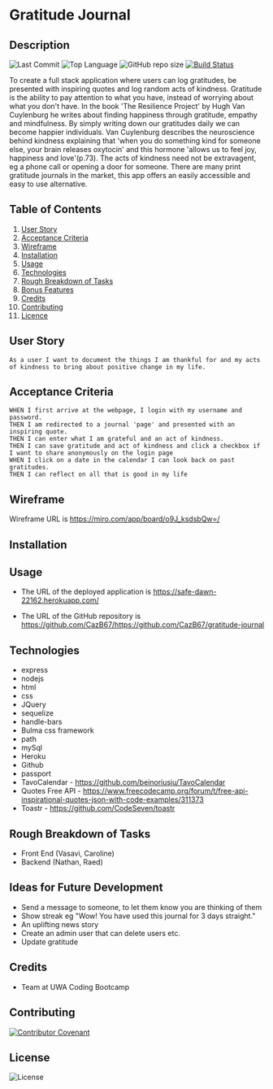 # Gratitude Journal

## Description 
![Last Commit](https://img.shields.io/github/last-commit/cazb67/gratitude-journal) ![Top Language](https://img.shields.io/github/languages/top/cazb67/gratitude-journal) ![GitHub repo size](https://img.shields.io/github/repo-size/cazb67/gratitude-journal) [![Build Status](https://travis-ci.org/CazB67/gratitude-journal.svg?branch=master)](https://travis-ci.org/CazB67/gratitude-journal)

To create a full stack application where users can log gratitudes, be presented with inspiring quotes and log random acts of kindness. Gratitude is the ability to pay attention to what you have, instead of worrying about what you don't have. In the book 'The Resilience Project' by Hugh Van Cuylenburg he writes about finding happiness through gratitude, empathy and mindfulness. By simply writing down our gratitudes daily we can become happier individuals. Van Cuylenburg describes the neuroscience behind kindness explaining that 'when you do something kind for someone else, your brain releases oxytocin' and this hormone 'allows us to feel joy, happiness and love'(p.73). The acts of kindness need not be extravagent, eg a phone call or opening a door for someone. There are many print gratitude journals in the market, this app offers an easily accessible and easy to use alternative.

## Table of Contents
1. [User Story](#User-Story)
2. [Acceptance Criteria](#Acceptance-Criteria)
3. [Wireframe](#Wireframe)
4. [Installation](#Installation)
5. [Usage](#Usage)
6. [Technologies](#Technologies)
7. [Rough Breakdown of Tasks ](#Rough-Breakdown-of-Tasks)
8. [Bonus Features ](#Bonus-Features)
9. [Credits](#Credits)
10. [Contributing](#Contributing)
11. [Licence](#License)

## User Story
```
As a user I want to document the things I am thankful for and my acts of kindness to bring about positive change in my life. 
```

## Acceptance Criteria
```
WHEN I first arrive at the webpage, I login with my username and password.
THEN I am redirected to a journal 'page' and presented with an inspiring quote.
THEN I can enter what I am grateful and an act of kindness.
THEN I can save gratitude and act of kindness and click a checkbox if I want to share anonymously on the login page
WHEN I click on a date in the calendar I can look back on past gratitudes.
THEN I can reflect on all that is good in my life
```

## Wireframe 
Wireframe URL is https://miro.com/app/board/o9J_ksdsbQw=/

## Installation

## Usage
* The URL of the deployed application is https://safe-dawn-22162.herokuapp.com/

* The URL of the GitHub repository is https://github.com/CazB67/https://github.com/CazB67/gratitude-journal

## Technologies
- express
- nodejs
- html
- css
- JQuery
- sequelize
- handle-bars
- Bulma css framework
- path
- mySql
- Heroku
- Github
- passport
- TavoCalendar - https://github.com/beinoriusju/TavoCalendar
- Quotes Free API - https://www.freecodecamp.org/forum/t/free-api-inspirational-quotes-json-with-code-examples/311373
- Toastr - https://github.com/CodeSeven/toastr

## Rough Breakdown of Tasks 
- Front End (Vasavi, Caroline)
- Backend (Nathan, Raed)

## Ideas for Future Development
- Send a message to someone, to let them know you are thinking of them
- Show streak eg "Wow! You have used this journal for 3 days straight."
- An uplifting news story
- Create an admin user that can delete users etc.
- Update gratitude

## Credits
- Team at UWA Coding Bootcamp

## Contributing
[![Contributor Covenant](https://img.shields.io/badge/Contributor%20Covenant-v2.0%20adopted-ff69b4.svg)](code_of_conduct.md)

## License
![License](https://img.shields.io/github/license/cazb67/gratitude-journal) 
